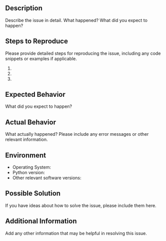 ## Description

Describe the issue in detail. What happened? What did you expect to happen?

## Steps to Reproduce

Please provide detailed steps for reproducing the issue, including any code snippets or examples if applicable.

1.
2.
3.

## Expected Behavior

What did you expect to happen?

## Actual Behavior

What actually happened? Please include any error messages or other relevant information.

## Environment

- Operating System:
- Python version:
- Other relevant software versions:

## Possible Solution

If you have ideas about how to solve the issue, please include them here.

## Additional Information

Add any other information that may be helpful in resolving this issue.
